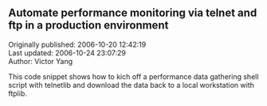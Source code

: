 ## Automate performance monitoring via telnet and ftp in a production environment  
Originally published: 2006-10-20 12:42:19  
Last updated: 2006-10-24 23:07:29  
Author: Victor Yang  
  
This code snippet shows how to kich off a performance data gathering shell script with telnetlib and download the data back to a local workstation with ftplib.